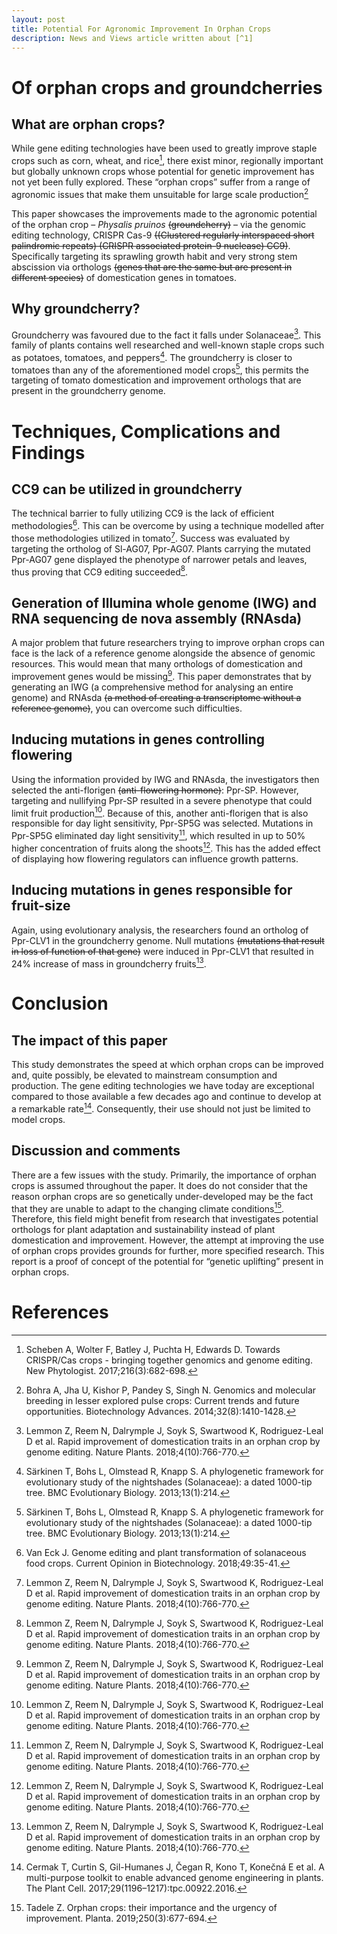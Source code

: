 ```yaml
---
layout: post
title: Potential For Agronomic Improvement In Orphan Crops
description: News and Views article written about [^1]
---
```


# Of orphan crops and groundcherries  

## What are orphan crops?

While gene editing technologies have been used to greatly improve staple crops such as corn, wheat, and rice[^2], there exist minor, regionally important but globally unknown crops whose potential for genetic improvement has not yet been fully explored. These “orphan crops” suffer from a range of agronomic issues that make them unsuitable for large scale production[^3]

This paper showcases the improvements made to the agronomic potential of the orphan crop – *Physalis pruinos*  ~~(groundcherry)~~ – via the genomic editing technology, CRISPR Cas-9 ~~((Clustered regularly interspaced short palindromic repeats) (CRISPR associated protein-9 nuclease) CC9)~~. Specifically targeting its sprawling growth habit and very strong stem abscission via orthologs ~~(genes that are the same but are present in different species)~~ of domestication genes in tomatoes.  

## Why groundcherry?

Groundcherry was favoured due to the fact it falls under Solanaceae[^1]. This family of plants contains well researched and well-known staple crops such as potatoes, tomatoes, and peppers[^4]. The groundcherry is closer to tomatoes than any of the aforementioned model crops[^4], this permits the targeting of tomato domestication and improvement orthologs that are present in the groundcherry genome.


# Techniques, Complications and Findings

## CC9 can be utilized in groundcherry

The technical barrier to fully utilizing CC9 is the lack of efficient methodologies[^5]. This can be overcome by using a technique modelled after those methodologies utilized in tomato[^1]. Success was evaluated by targeting the ortholog of Sl-AG07, Ppr-AG07. Plants carrying the mutated Ppr-AG07 gene displayed the phenotype of narrower petals and leaves, thus proving that CC9 editing succeeded[^1].

## Generation of Illumina whole genome (IWG) and RNA sequencing de nova assembly (RNAsda)

A major problem that future researchers trying to improve orphan crops can face is the lack of a reference genome alongside the absence of genomic resources. This would mean that many orthologs of domestication and improvement genes would be missing[^1]. This paper demonstrates that by generating an IWG (a comprehensive method for analysing an entire genome) and RNAsda ~~(a method of creating a transcriptome without a reference genome)~~, you can overcome such difficulties.

## Inducing mutations in genes controlling flowering

Using the information provided by IWG and RNAsda, the investigators then selected the anti-florigen ~~(anti-flowering hormone)~~: Ppr-SP. However, targeting and nullifying Ppr-SP resulted in a severe phenotype that could limit fruit production[^1]. Because of this, another anti-florigen that is also responsible for day light sensitivity, Ppr-SP5G was selected. Mutations in Ppr-SP5G eliminated day light sensitivity[^1], which resulted in up to 50% higher concentration of fruits along the shoots[^1]. This has the added effect of displaying how flowering regulators can influence growth patterns.  


## Inducing mutations in genes responsible for fruit-size

Again, using evolutionary analysis, the researchers found an ortholog of Ppr-CLV1 in the groundcherry genome. Null mutations ~~(mutations that result in loss of function of that gene)~~ were induced in Ppr-CLV1 that resulted in 24% increase of mass in groundcherry fruits[^1].  

# Conclusion  

## The impact of this paper

This study demonstrates the speed at which orphan crops can be improved and, quite possibly, be elevated to mainstream consumption and production. The gene editing technologies we have today are exceptional compared to those available a few decades ago and continue to develop at a remarkable rate[^6]. Consequently, their use should not just be limited to model crops.  

## Discussion and comments

There are a few issues with the study. Primarily, the importance of orphan crops is assumed throughout the paper. It does do not consider that the reason orphan crops are so genetically under-developed may be the fact that they are unable to adapt to the changing climate conditions[^7]. Therefore, this field might benefit from research that investigates potential orthologs for plant adaptation and sustainability instead of plant domestication and improvement. However, the attempt at improving the use of orphan crops provides grounds for further, more specified research. This report is a proof of concept of the potential for “genetic uplifting” present in orphan crops.  

# References

[^1]: Lemmon Z, Reem N, Dalrymple J, Soyk S, Swartwood K, Rodriguez-Leal D et al. Rapid improvement of domestication traits in an orphan crop by genome editing. Nature Plants. 2018;4(10):766-770.

[^2]: Scheben A, Wolter F, Batley J, Puchta H, Edwards D. Towards CRISPR/Cas crops - bringing together genomics and genome editing. New Phytologist. 2017;216(3):682-698.

[^3]: Bohra A, Jha U, Kishor P, Pandey S, Singh N. Genomics and molecular breeding in lesser explored pulse crops: Current trends and future opportunities. Biotechnology Advances. 2014;32(8):1410-1428.

[^4]: Särkinen T, Bohs L, Olmstead R, Knapp S. A phylogenetic framework for evolutionary study of the nightshades (Solanaceae): a dated 1000-tip tree. BMC Evolutionary Biology. 2013;13(1):214.

[^5]: Van Eck J. Genome editing and plant transformation of solanaceous food crops. Current Opinion in Biotechnology. 2018;49:35-41.

[^6]: Cermak T, Curtin S, Gil-Humanes J, Čegan R, Kono T, Konečná E et al. A multi-purpose toolkit to enable advanced genome engineering in plants. The Plant Cell. 2017;29(1196–1217):tpc.00922.2016.

[^7]: Tadele Z. Orphan crops: their importance and the urgency of improvement. Planta. 2019;250(3):677-694.

